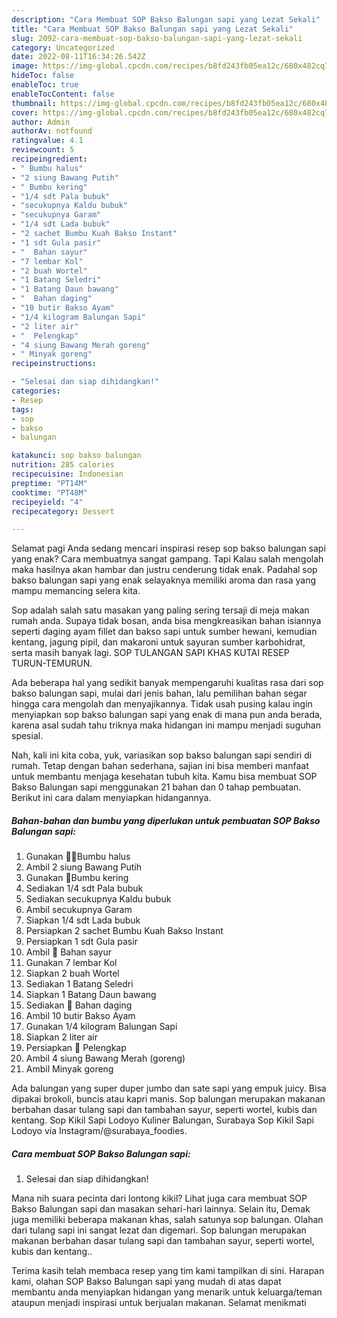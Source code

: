 ```yaml
---
description: "Cara Membuat SOP Bakso Balungan sapi yang Lezat Sekali"
title: "Cara Membuat SOP Bakso Balungan sapi yang Lezat Sekali"
slug: 2092-cara-membuat-sop-bakso-balungan-sapi-yang-lezat-sekali
category: Uncategorized
date: 2022-08-11T16:34:26.542Z
image: https://img-global.cpcdn.com/recipes/b8fd243fb05ea12c/680x482cq70/sop-bakso-balungan-sapi-foto-resep-utama.jpg
hideToc: false
enableToc: true
enableTocContent: false
thumbnail: https://img-global.cpcdn.com/recipes/b8fd243fb05ea12c/680x482cq70/sop-bakso-balungan-sapi-foto-resep-utama.jpg
cover: https://img-global.cpcdn.com/recipes/b8fd243fb05ea12c/680x482cq70/sop-bakso-balungan-sapi-foto-resep-utama.jpg
author: Admin
authorAv: notfound
ratingvalue: 4.1
reviewcount: 5
recipeingredient:
- " Bumbu halus"
- "2 siung Bawang Putih"
- " Bumbu kering"
- "1/4 sdt Pala bubuk"
- "secukupnya Kaldu bubuk"
- "secukupnya Garam"
- "1/4 sdt Lada bubuk"
- "2 sachet Bumbu Kuah Bakso Instant"
- "1 sdt Gula pasir"
- "  Bahan sayur"
- "7 lembar Kol"
- "2 buah Wortel"
- "1 Batang Seledri"
- "1 Batang Daun bawang"
- "  Bahan daging"
- "10 butir Bakso Ayam"
- "1/4 kilogram Balungan Sapi"
- "2 liter air"
- "  Pelengkap"
- "4 siung Bawang Merah goreng"
- " Minyak goreng"
recipeinstructions:

- "Selesai dan siap dihidangkan!"
categories:
- Resep
tags:
- sop
- bakso
- balungan

katakunci: sop bakso balungan 
nutrition: 285 calories
recipecuisine: Indonesian
preptime: "PT14M"
cooktime: "PT48M"
recipeyield: "4"
recipecategory: Dessert

---
```



Selamat pagi Anda sedang mencari inspirasi resep sop bakso balungan sapi yang enak? Cara membuatnya sangat gampang. Tapi Kalau salah mengolah maka hasilnya akan hambar dan justru cenderung tidak enak. Padahal sop bakso balungan sapi yang enak selayaknya memiliki aroma dan rasa yang mampu memancing selera kita.


Sop adalah salah satu masakan yang paling sering tersaji di meja makan rumah anda. Supaya tidak bosan, anda bisa mengkreasikan bahan isiannya seperti daging ayam fillet dan bakso sapi untuk sumber hewani, kemudian kentang, jagung pipil, dan makaroni untuk sayuran sumber karbohidrat, serta masih banyak lagi. SOP TULANGAN SAPI KHAS KUTAI RESEP TURUN-TEMURUN.

Ada beberapa hal yang sedikit banyak mempengaruhi kualitas rasa dari sop bakso balungan sapi, mulai dari jenis bahan, lalu pemilihan bahan segar hingga cara mengolah dan menyajikannya. Tidak usah pusing kalau ingin menyiapkan sop bakso balungan sapi yang enak di mana pun anda berada, karena asal sudah tahu triknya maka hidangan ini mampu menjadi suguhan spesial.


Nah, kali ini kita coba, yuk, variasikan sop bakso balungan sapi sendiri di rumah. Tetap dengan bahan sederhana, sajian ini bisa memberi manfaat untuk membantu menjaga kesehatan tubuh kita. Kamu bisa membuat SOP Bakso Balungan sapi menggunakan 21 bahan dan 0 tahap pembuatan. Berikut ini cara dalam menyiapkan hidangannya.

<!--inarticleads1-->

##### Bahan-bahan dan bumbu yang diperlukan untuk pembuatan SOP Bakso Balungan sapi:

1. Gunakan  🧄🧅Bumbu halus
1. Ambil 2 siung Bawang Putih
1. Gunakan  🧂Bumbu kering
1. Sediakan 1/4 sdt Pala bubuk
1. Sediakan secukupnya Kaldu bubuk
1. Ambil secukupnya Garam
1. Siapkan 1/4 sdt Lada bubuk
1. Persiapkan 2 sachet Bumbu Kuah Bakso Instant
1. Persiapkan 1 sdt Gula pasir
1. Ambil  🥕 Bahan sayur
1. Gunakan 7 lembar Kol
1. Siapkan 2 buah Wortel
1. Sediakan 1 Batang Seledri
1. Siapkan 1 Batang Daun bawang
1. Sediakan  🥩 Bahan daging
1. Ambil 10 butir Bakso Ayam
1. Gunakan 1/4 kilogram Balungan Sapi
1. Siapkan 2 liter air
1. Persiapkan  🧅 Pelengkap
1. Ambil 4 siung Bawang Merah (goreng)
1. Ambil  Minyak goreng


Ada balungan yang super duper jumbo dan sate sapi yang empuk juicy. Bisa dipakai brokoli, buncis atau kapri manis. Sop balungan merupakan makanan berbahan dasar tulang sapi dan tambahan sayur, seperti wortel, kubis dan kentang. Sop Kikil Sapi Lodoyo Kuliner Balungan, Surabaya Sop Kikil Sapi Lodoyo via Instagram/@surabaya_foodies. 

<!--inarticleads2-->

##### Cara membuat SOP Bakso Balungan sapi:


1. Selesai dan siap dihidangkan!

Mana nih suara pecinta dari lontong kikil? Lihat juga cara membuat SOP Bakso Balungan sapi dan masakan sehari-hari lainnya. Selain itu, Demak juga memiliki beberapa makanan khas, salah satunya sop balungan. Olahan dari tulang sapi ini sangat lezat dan digemari. Sop balungan merupakan makanan berbahan dasar tulang sapi dan tambahan sayur, seperti wortel, kubis dan kentang.. 

Terima kasih telah membaca resep yang tim kami tampilkan di sini. Harapan kami, olahan SOP Bakso Balungan sapi yang mudah di atas dapat membantu anda menyiapkan hidangan yang menarik untuk keluarga/teman ataupun menjadi inspirasi untuk berjualan makanan. Selamat menikmati
